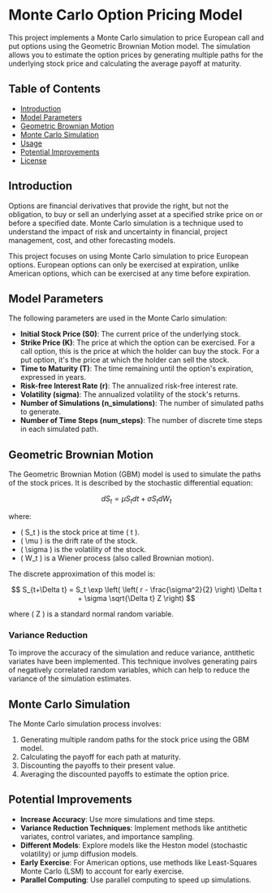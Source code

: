 # Monte Carlo Option Pricing Model
This project implements a Monte Carlo simulation to price European call and put options using the Geometric Brownian Motion model. The simulation allows you to estimate the option prices by generating multiple paths for the underlying stock price and calculating the average payoff at maturity.

## Table of Contents
- [Introduction](#introduction)
- [Model Parameters](#model-parameters)
- [Geometric Brownian Motion](#geometric-brownian-motion)
- [Monte Carlo Simulation](#monte-carlo-simulation)
- [Usage](#usage)
- [Potential Improvements](#potential-improvements)
- [License](#license)

## Introduction
Options are financial derivatives that provide the right, but not the obligation, to buy or sell an underlying asset at a specified strike price on or before a specified date. Monte Carlo simulation is a technique used to understand the impact of risk and uncertainty in financial, project management, cost, and other forecasting models.

This project focuses on using Monte Carlo simulation to price European options. European options can only be exercised at expiration, unlike American options, which can be exercised at any time before expiration.

## Model Parameters
The following parameters are used in the Monte Carlo simulation:

- **Initial Stock Price (S0)**: The current price of the underlying stock.
- **Strike Price (K)**: The price at which the option can be exercised. For a call option, this is the price at which the holder can buy the stock. For a put option, it's the price at which the holder can sell the stock.
- **Time to Maturity (T)**: The time remaining until the option's expiration, expressed in years.
- **Risk-free Interest Rate (r)**: The annualized risk-free interest rate.
- **Volatility (sigma)**: The annualized volatility of the stock's returns.
- **Number of Simulations (n_simulations)**: The number of simulated paths to generate.
- **Number of Time Steps (num_steps)**: The number of discrete time steps in each simulated path.

## Geometric Brownian Motion
The Geometric Brownian Motion (GBM) model is used to simulate the paths of the stock prices. It is described by the stochastic differential equation:

$$
dS_t = \mu S_t dt + \sigma S_t dW_t
$$

where:
- \( S_t \) is the stock price at time \( t \).
- \( \mu \) is the drift rate of the stock.
- \( \sigma \) is the volatility of the stock.
- \( W_t \) is a Wiener process (also called Brownian motion).

The discrete approximation of this model is:

$$
S_{t+\Delta t} = S_t \exp \left( \left( r - \frac{\sigma^2}{2} \right) \Delta t + \sigma \sqrt{\Delta t} Z \right)
$$

where \( Z \) is a standard normal random variable.

### Variance Reduction
To improve the accuracy of the simulation and reduce variance, antithetic variates have been implemented. This technique involves generating pairs of negatively correlated random variables, which can help to reduce the variance of the simulation estimates.

## Monte Carlo Simulation
The Monte Carlo simulation process involves:
1. Generating multiple random paths for the stock price using the GBM model.
2. Calculating the payoff for each path at maturity.
3. Discounting the payoffs to their present value.
4. Averaging the discounted payoffs to estimate the option price.

## Potential Improvements
- **Increase Accuracy**: Use more simulations and time steps.
- **Variance Reduction Techniques**: Implement methods like antithetic variates, control variates, and importance sampling.
- **Different Models**: Explore models like the Heston model (stochastic volatility) or jump diffusion models.
- **Early Exercise**: For American options, use methods like Least-Squares Monte Carlo (LSM) to account for early exercise.
- **Parallel Computing**: Use parallel computing to speed up simulations.
